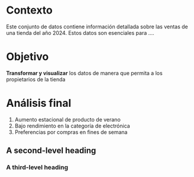 # Contexto
Este conjunto de datos contiene información detallada sobre las ventas de una tienda del año 2024. Estos datos son esenciales para ....

# Objetivo 
**Transformar y visualizar** los datos de manera que permita a los propietarios de la tienda

# Análisis final
1. Aumento estacional de producto de verano
2. Bajo rendimiento en la categoría de electrónica
3. Preferencias por compras en fines de semana
  
## A second-level heading
### A third-level heading
